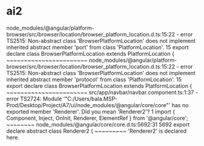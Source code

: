 # ai2
node_modules/@angular/platform-browser/src/browser/location/browser_platform_location.d.ts:15:22 - error TS2515: Non-abstract class 'BrowserPlatformLocation' does not implement inherited abstract member 'port' from class 'PlatformLocation'.                                                                                                                        15 export declare class BrowserPlatformLocation extends PlatformLocation {                                                                      ~~~~~~~~~~~~~~~~~~~~~~~                                                                         node_modules/@angular/platform-browser/src/browser/location/browser_platform_location.d.ts:15:22 - error TS2515: Non-abstract class 'BrowserPlatformLocation' does not implement inherited abstract member 'protocol' from class 'PlatformLocation'.                                                                                                                                                                                                                                            15 export declare class BrowserPlatformLocation extends PlatformLocation {                                                                      ~~~~~~~~~~~~~~~~~~~~~~~                                                                         src/app/navbar/navbar.component.ts:1:37 - error TS2724: Module '"C:/Users/bala.MSP-Prod/Desktop/Project/A7/ui/node_modules/@angular/core/core"' has no exported member 'Renderer'. Did you mean 'Renderer2'?                                                                                                                                                            1 import { Component, Inject, OnInit, Renderer, ElementRef } from '@angular/core';                                                                            ~~~~~~~~                                                                                                                                                                                                    node_modules/@angular/core/core.d.ts:5692:31                                                                              5692 export declare abstract class Renderer2 {                                                                                                             ~~~~~~~~~                                                                            'Renderer2' is declared here.

